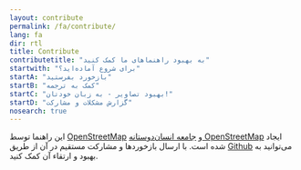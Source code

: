 ```yaml
---
layout: contribute
permalink: /fa/contribute/
lang: fa
dir: rtl
title: Contribute
contributetitle: "به بهبود راهنماهای ما کمک کنید"
startwith: "برای شروع آماده‌اید؟"
startA: "بازخورد بفرستید"
startB: "کمک به ترجمه"
startC: "بهبود تصاویر - به زبان خودتان!"
startD: "گزارش مشکلات و مشارکت"
nosearch: true
---
```

این راهنما توسط  [OpenStreetMap](http://www.openstreetmap.org/) و [جامعه انسان‌دوستانه OpenStreetMap](http://hotosm.org/) ایجاد شده است. با ارسال بازخوردها و مشارکت مستقیم در آن از طریق [Github](http://github.com/hotosm/learnosm) می‌توانید به بهبود و ارتقاء آن کمک کنید.
